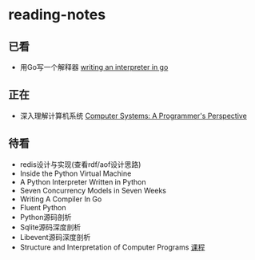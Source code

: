 # reading-notes

## 已看
- 用Go写一个解释器 [writing an interpreter in go](https://github.com/OhBonsai/reading-notes/blob/master/writing-an-interpreter-in-Go/writing-an-interpreter-in-Go.pdf)

## 正在
- 深入理解计算机系统 [Computer Systems: A Programmer's Perspective](https://github.com/OhBonsai/reading-notes/blob/master/a-programmers-perspective-prentice-hall/a-programmers-perspective-prentice-hall.pdf)


## 待看
- redis设计与实现(查看rdf/aof设计思路)
- Inside the Python Virtual Machine
- A Python Interpreter Written in Python
- Seven Concurrency Models in Seven Weeks
- Writing A Compiler In Go
- Fluent Python
- Python源码剖析
- Sqlite源码深度剖析
- Libevent源码深度剖析
- Structure and Interpretation of Computer Programs [课程](https://ocw.mit.edu/courses/electrical-engineering-and-computer-science/6-001-structure-and-interpretation-of-computer-programs-spring-2005/video-lectures/)
